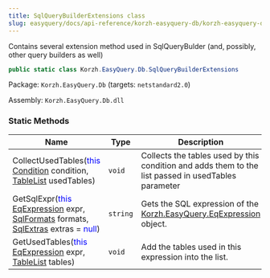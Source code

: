 ```yaml
---
title: SqlQueryBuilderExtensions class
slug: easyquery/docs/api-reference/korzh-easyquery-db/korzh-easyquery-db-namespace/sqlquerybuilderextensions-class
---
```



Contains several extension method used in SqlQueryBulder (and, possibly, other query builders as well)
```csharp
public static class Korzh.EasyQuery.Db.SqlQueryBuilderExtensions

```
Package: `Korzh.EasyQuery.Db` (targets: `netstandard2.0`)

Assembly: `Korzh.EasyQuery.Db.dll`

### Static Methods

| Name | Type | Description | 
| --- | --- | --- | 
| CollectUsedTables(<span style='color: blue'>this</span> [Condition](/api-reference/korzh-easyquery/korzh-easyquery-namespace/condition-class) condition, [TableList](/api-reference/korzh-easyquery-db/korzh-easyquery-db-namespace/tablelist-class) usedTables) | `void` | Collects the tables used by this condition and adds them to the list passed in usedTables parameter | 
| GetSqlExpr(<span style='color: blue'>this</span> [EqExpression](/api-reference/korzh-easyquery/korzh-easyquery-namespace/eqexpression-class) expr, [SqlFormats](/api-reference/korzh-easyquery-db/korzh-easyquery-db-namespace/sqlformats-class) formats, [SqlExtras](/api-reference/korzh-easyquery-db/korzh-easyquery-db-namespace/sqlextras-class) extras = <span style='color: blue'>null</span>) | `string` | Gets the SQL expression of the [Korzh.EasyQuery.EqExpression](/api-reference/korzh-easyquery/korzh-easyquery-namespace/eqexpression-class) object. | 
| GetUsedTables(<span style='color: blue'>this</span> [EqExpression](/api-reference/korzh-easyquery/korzh-easyquery-namespace/eqexpression-class) expr, [TableList](/api-reference/korzh-easyquery-db/korzh-easyquery-db-namespace/tablelist-class) tables) | `void` | Add the tables used in this expression into the list. |